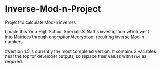 # Inverse-Mod-n-Project
Project to calculate Mod-n inverses

I made this for a High School Specialists Maths investigation which went into Matrices through encryption/decryption, requiring inverse Mod-n numbers.

#Version 1.5 is currently the most completed version. It contains 2 variables near the top for developer outputs, so replace their values with `True` as required. 
